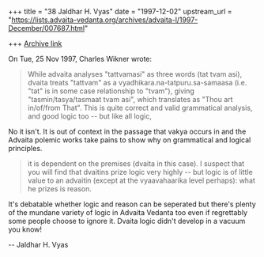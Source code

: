 +++
title = "38 Jaldhar H. Vyas"
date = "1997-12-02"
upstream_url = "https://lists.advaita-vedanta.org/archives/advaita-l/1997-December/007687.html"

+++
[Archive link](https://lists.advaita-vedanta.org/archives/advaita-l/1997-December/007687.html)

On Tue, 25 Nov 1997, Charles Wikner wrote:

> While advaita analyses "tattvamasi" as three words (tat tvam asi), dvaita
> treats "tattvam" as a vyadhikara.na-tatpuru.sa-samaasa (i.e. "tat" is in
> some case relationship to "tvam"), giving "tasmin/tasya/tasmaat tvam asi",
> which translates as "Thou art in/of/from That".  This is quite correct and
> valid grammatical analysis, and good logic too -- but like all logic,

No it isn't.  It is out of context in the passage that vakya occurs in and
the Advaita polemic works take pains to show why on grammatical and
logical principles.

> it is
> dependent on the premises (dvaita in this case).  I suspect that you will
> find that dvaitins prize logic very highly -- but logic is of little value
> to an advaitin (except at the vyaavahaarika level perhaps): what he prizes
> is reason.

It's debatable whether logic and reason can be seperated but there's
plenty of the mundane variety of logic in Advaita Vedanta too even if
regrettably some people choose to ignore it.  Dvaita logic didn't develop
in a vacuum you know!

--
Jaldhar H. Vyas <jaldhar at braincells.com>

